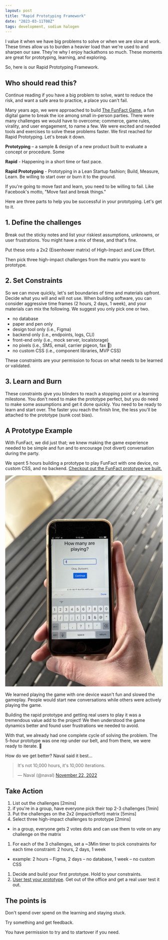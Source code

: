 ```yaml
---
layout: post
title: "Rapid Prototyping Framework"
date: "2023-03-11T08Z"
tags: development, sodium halogen
---
```


I value it when we have big problems to solve or when we are slow at work. These times allow us to burden a heavier load than we're used to and sharpen our saw. They're why I enjoy hackathons so much. These moments are great for prototyping, learning, and exploring.

So, here is our Rapid Prototyping Framework.

## Who should read this?

Continue reading if you have a big problem to solve, want to reduce the risk, and want a safe area to practice, a place you can't fail.

Many years ago, we were approached to build [The FunFact Game](https://apps.apple.com/us/app/fun-fact-best-party-game-app/id1525612753), a fun digital game to break the ice among small in-person parties. There were many challenges we would have to overcome; commerce, game rules, virality, and user engagement, to name a few. We were excited and needed tools and exercises to solve these problems faster. We first reached for Rapid Prototyping. Let's break it down.

**Prototyping** – a sample & design of a new product built to evaluate a concept or procedure. Some

**Rapid** - Happening in a short time or fast pace.

**Rapid Prototyping** - Prototyping in a Lean Startup fashion; Build, Measure, Learn. Be willing to start over or burn it to the ground.

If you're going to move fast and learn, you need to be willing to fail. Like Facebook's motto, "Move fast and break things."

Here are three parts to help you be successful in your prototyping. Let's get to it.

## 1. Define the challenges

Break out the sticky notes and list your riskiest assumptions, unknowns, or user frustrations. You might have a mix of these, and that's fine.

Put these onto a 2x2 (Eisenhower matrix) of High-Impact and Low Effort.

Then pick three high-impact challenges from the matrix you want to prototype.

## 2. Set Constraints

So we can move quickly, let's set boundaries of time and materials upfront. Decide what you will and will not use. When building software, you can consider aggressive time frames (2 hours, 2 days, 1 week), and your materials can mix the following. We suggest you only pick one or two.

- no database
- paper and pen only
- design tool only (i.e., Figma)
- backend only (i.e., endpoints, logs, CLI)
- front-end only (i.e., mock server, localstorage)
- no pixels (i.e., SMS, email, carrier pigeon, fax 🫢)
- no custom CSS (i.e., component libraries, MVP CSS)

These constraints are your permission to focus on what needs to be learned or validated.

## 3. Learn and Burn

These constraints give you blinders to reach a stopping point or a learning milestone. You don't need to make the prototype perfect, but you do need to make some assumptions and get it done quickly. You need to be ready to learn and start over. The faster you reach the finish line, the less you'll be attached to the prototype (sunk cost bias).

## A Prototype Example

With FunFact, we did just that; we knew making the game experience needed to be simple and fun and to encourage (not divert) conversation during the party.

We spent 5 hours building a prototype to play FunFact with one device, no custom CSS, and no backend. [Checkout out the FunFact prototype we built.](https://sh-lab-ff-4ce15b.netlify.app/)

![rapid prototype](./funfact-prototype.jpeg)

We learned playing the game with one device wasn't fun and slowed the gameplay. People would start new conversations while others were actively playing the game.

Building the rapid prototype and getting real users to play it was a tremendous value add to the project! We then understood the game dynamics better and found user frustrations we needed to avoid.

With that, we already had one complete cycle of solving the problem. The 5-hour prototype was one rep under our belt, and from there, we were ready to iterate. 💪

How do we get better? Naval said it best...

<blockquote class= "twitter-tweet"><p lang= "en" dir= "ltr"> It's not 10,000 hours, it's 10,000 iterations.</p>&mdash; Naval (@naval) <a href="https://twitter.com/naval/status/1594923336043069441?ref_src=twsrc%5Etfw">November 22, 2022</a></blockquote> <script async src="https://platform.twitter.com/widgets.js" charset="utf-8"></script>

## Take Action

1. List out the challenges [2mins]
1. if you're in a group, have everyone pick their top 2-3 challenges [1min]
1. Put the challenges on the 2x2 (impact/effort) matrix [5mins]
1. Select three high-impact challenges to prototype [2mins]

- in a group, everyone gets 2 votes dots and can use them to vote on any challenge on the matrix

1. For each of the 3 challenges, set a ~3Min timer to pick constraints for each time constraint: 2 hours, 2 days, 1 week

- example: 2 hours – Figma, 2 days – no database, 1 week – no custom CSS

1. Decide and build your first prototype. Hold to your constraints.
1. [User test your prototype](https://www.sodiumhalogen.com/insights/user-testing-manifesto). Get out of the office and get a real user test it out.

## The points is

Don't spend over spend on the learning and staying stuck.

Try something and get feedback.

You have permission to try and to startover if you need.
